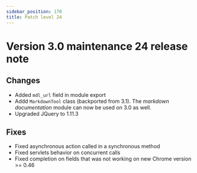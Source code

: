 ```yaml
---
sidebar_position: 170
title: Patch level 24
---
```


Version 3.0 maintenance 24 release note
=======================================

Changes
-------

- Added `mdl_url` field in module export
- Addd `MarkdownTool` class (backported from 3.1). The _markdown documentation_ module can now be used on 3.0 as well.
- Upgraded JQuery to 1.11.3

Fixes
-----

- Fixed asynchronous action called in a synchronous method
- Fixed servlets behavior on concurrent calls
- Fixed completion on fields that was not working on new Chrome version  >= 0.46